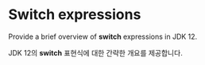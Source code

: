 # Switch expressions

Provide a brief overview of **switch** expressions in JDK 12.

JDK 12의 **switch** 표현식에 대한 간략한 개요를 제공합니다.
